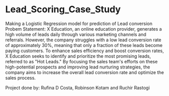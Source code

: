 # Lead_Scoring_Case_Study
Making a Logistic Regression model for prediction of Lead conversion 
Probem Statement: 
X Education, an online education provider, generates a high volume of leads 
daily through various marketing channels and referrals. However, the company
struggles with a low lead conversion rate of approximately 30%, meaning that 
only a fraction of these leads become paying customers. To enhance sales efficiency 
and boost conversion rates, X Education seeks to identify and prioritize the most
promising leads, referred to as "Hot Leads." By focusing the sales team's efforts
on these high-potential prospects and improving lead nurturing strategies, the company
aims to increase the overall lead conversion rate and optimize the sales process.

Project done by: Rufina D Costa, Robinson Kotam and Ruchir Rastogi
